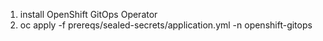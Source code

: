 1. install OpenShift GitOps Operator
2. oc apply -f prereqs/sealed-secrets/application.yml -n openshift-gitops
